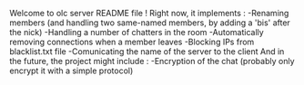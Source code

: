 Welcome to olc server README file !
Right now, it implements :
-Renaming members (and handling two same-named members, by adding a 'bis' after the nick)
-Handling a number of chatters in the room
-Automatically removing connections when a member leaves
-Blocking IPs from blacklist.txt file
-Comunicating the name of the server to the client
And in the future, the project might include :
-Encryption of the chat (probably only encrypt it with a simple protocol)
